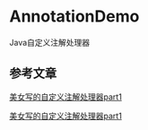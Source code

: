 # AnnotationDemo
Java自定义注解处理器

## 参考文章
[美女写的自定义注解处理器part1](https://medium.com/@emmasuzuki/annotation-processor-101-your-first-custom-annotation-a3db9ae48046)

[美女写的自定义注解处理器part1](https://medium.com/@emmasuzuki/annotation-processor-201-apache-velocity-60cdd017b20e)
